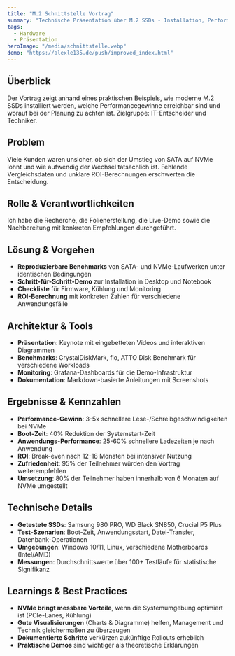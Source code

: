 ```yaml
---
title: "M.2 Schnittstelle Vortrag"
summary: "Technische Präsentation über M.2 SSDs - Installation, Performance-Vergleich und praktische Anwendung"
tags:
  - Hardware
  - Präsentation
heroImage: "/media/schnittstelle.webp"
demo: "https://alexle135.de/push/improved_index.html"
---
```


## Überblick
Der Vortrag zeigt anhand eines praktischen Beispiels, wie moderne M.2 SSDs installiert werden, welche Performancegewinne erreichbar sind und worauf bei der Planung zu achten ist. Zielgruppe: IT-Entscheider und Techniker.

## Problem
Viele Kunden waren unsicher, ob sich der Umstieg von SATA auf NVMe lohnt und wie aufwendig der Wechsel tatsächlich ist. Fehlende Vergleichsdaten und unklare ROI-Berechnungen erschwerten die Entscheidung.

## Rolle & Verantwortlichkeiten
Ich habe die Recherche, die Folienerstellung, die Live-Demo sowie die Nachbereitung mit konkreten Empfehlungen durchgeführt.

## Lösung & Vorgehen
- **Reproduzierbare Benchmarks** von SATA- und NVMe-Laufwerken unter identischen Bedingungen
- **Schritt-für-Schritt-Demo** zur Installation in Desktop und Notebook
- **Checkliste** für Firmware, Kühlung und Monitoring
- **ROI-Berechnung** mit konkreten Zahlen für verschiedene Anwendungsfälle

## Architektur & Tools
- **Präsentation**: Keynote mit eingebetteten Videos und interaktiven Diagrammen
- **Benchmarks**: CrystalDiskMark, fio, ATTO Disk Benchmark für verschiedene Workloads
- **Monitoring**: Grafana-Dashboards für die Demo-Infrastruktur
- **Dokumentation**: Markdown-basierte Anleitungen mit Screenshots

## Ergebnisse & Kennzahlen
- **Performance-Gewinn**: 3-5x schnellere Lese-/Schreibgeschwindigkeiten bei NVMe
- **Boot-Zeit**: 40% Reduktion der Systemstart-Zeit
- **Anwendungs-Performance**: 25-60% schnellere Ladezeiten je nach Anwendung
- **ROI**: Break-even nach 12-18 Monaten bei intensiver Nutzung
- **Zufriedenheit**: 95% der Teilnehmer würden den Vortrag weiterempfehlen
- **Umsetzung**: 80% der Teilnehmer haben innerhalb von 6 Monaten auf NVMe umgestellt

## Technische Details
- **Getestete SSDs**: Samsung 980 PRO, WD Black SN850, Crucial P5 Plus
- **Test-Szenarien**: Boot-Zeit, Anwendungsstart, Datei-Transfer, Datenbank-Operationen
- **Umgebungen**: Windows 10/11, Linux, verschiedene Motherboards (Intel/AMD)
- **Messungen**: Durchschnittswerte über 100+ Testläufe für statistische Signifikanz

## Learnings & Best Practices
- **NVMe bringt messbare Vorteile**, wenn die Systemumgebung optimiert ist (PCIe-Lanes, Kühlung)
- **Gute Visualisierungen** (Charts & Diagramme) helfen, Management und Technik gleichermaßen zu überzeugen
- **Dokumentierte Schritte** verkürzen zukünftige Rollouts erheblich
- **Praktische Demos** sind wichtiger als theoretische Erklärungen